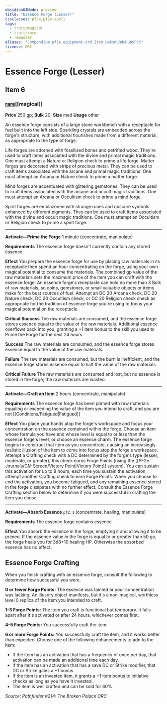 ```yaml
---
obsidianUIMode: preview
title: "Essence Forge (Lesser)"
cssclasses: pf2e,pf2e-spell
tags:
  - trait/magical
  - trait/rare
  - remaster
aliases: "Compendium.pf2e.equipment-srd.Item.LmksnUQdwRu0SPCK"
license: ORC
---
```

# Essence Forge (Lesser)
## Item 6
### [rare](rare "Rare Rarity Trait")[[magical]]


**Price** 250 gp; 
**Bulk** 20; **Size** med
**Usage** other

An essence forge consists of a large stone workbench with a receptacle for fuel built into the left side. Sparkling crystals are embedded across the forge's structure, with additional flourishes made from a different material, as appropriate to the type of forge.

Life forges are adorned with fossilized bones and petrified wood. They're used to craft items associated with the divine and primal magic traditions. One must attempt a Nature or Religion check to prime a life forge. Matter forges are decorated with strips of precious metal. They can be used to craft items associated with the arcane and primal magic traditions. One must attempt an Arcana or Nature check to prime a matter forge.

Mind forges are accentuated with glittering gemstones. They can be used to craft items associated with the arcane and occult magic traditions. One must attempt an Arcana or Occultism check to prime a mind forge.

Spirit forges are emblazoned with strange runes and obscure symbols enhanced by different pigments. They can be used to craft items associated with the divine and occult magic traditions. One must attempt an Occultism or Religion check to prime a spirit forge.

* * *

**Activate—Prime the Forge** 1 minute (concentrate, manipulate)

**Requirements** The essence forge doesn't currently contain any stored essence

**Effect** You prepare the essence forge for use by placing raw materials in its receptacle then spend an hour concentrating on the forge, using your own magical potential to consume the materials. The combined gp value of the raw materials sets the maximum price of the item you can craft with the essence forge. An essence forge's receptacle can hold no more than 3 Bulk of raw materials, so coins, gemstones, or small valuable objects or items make for the best sources of fuel. Attempt an DC 20 Arcana check, DC 20 Nature check, DC 20 Occultism check, or DC 20 Religion check check as appropriate for the tradition of essence forge you're using to focus your magical potential on the receptacle.

**Critical Success** The raw materials are consumed, and the essence forge stores essence equal to the value of the raw materials. Additional essence overflows back into you, granting a +1 item bonus to the skill you used to Prime the Forge for the next 24 hours.

**Success** The raw materials are consumed, and the essence forge stores essence equal to the value of the raw materials.

**Failure** The raw materials are consumed, but the burn is inefficient, and the essence forge stores essence equal to half the value of the raw materials.

**Critical Failure** The raw materials are consumed and lost, but no essence is stored in the forge; the raw materials are wasted.

* * *

**Activate—Craft an Item** 2 hours (concentrate, manipulate)

**Requirements** The essence forge has been primed with raw materials equaling or exceeding the value of the item you intend to craft, and you are not [[Conditions/Fatigued|Fatigued]]

**Effect** You place your hands atop the forge's workspace and focus your concentration on the essence contained within the forge. Choose an item whose formula you have and whose level is equal to or less than the essence forge's level, or choose an essence charm. The essence forge begins to construct that item as you concentrate, causing an increasingly realistic illusion of the item to come into focus atop the forge's workspace. Attempt a Crafting check with a DC determined by the forge's type (lesser, moderate, or greater); this check earns Forge Points (using the [[PF2e Journals/GM Screen/Victory Point|Victory Point]] system). You can sustain this activation for up to 8 hours; each time you sustain the activation, attempt another Crafting check to earn Forge Points. When you choose to end the activation, you become fatigued, and any remaining essence stored in the forge dissipates with no further effect. Consult the Essence Forge Crafting section below to determine if you were successful in crafting the item you chose.

* * *

**Activate—Absorb Essence** `pf2:1` (concentrate, healing, manipulate)

**Requirements** The essence forge contains essence

**Effect** You absorb the essence in the forge, emptying it and allowing it to be primed. If the essence value in the forge is equal to or greater than 50 go, the forge heals you for 3d8+10 healing HP. Otherwise the absorbed essence has no effect.

## Essence Forge Crafting

When you finish crafting with an essence forge, consult the following to determine how successful you were.

**0 or fewer Forge Points:** The essence was tainted or your concentration was lacking. An illusory object manifests, but it's a non-magical, worthless level 0 replica of the item you intended to craft.

**1–3 Forge Points:** The item you craft is functional but temporary. It falls apart after it's activated or after 24 hours, whichever comes first.

**4–5 Forge Points:** You successfully craft the item.

**6 or more Forge Points:** You successfully craft the item, and it works better than expected. Choose one of the following enhancements to add to the item:

*   If the item has an activation that has a frequency of once per day, that activation can be made an additional time each day.
*   If the item has an activation that has a save DC or Strike modifier, that DC or Strike gains a +1 bonus.
*   If the item is an invested item, it grants a +1 item bonus to initiative checks as long as you have it invested.
*   The item is well crafted and can be sold for 60%

*Source: Pathfinder #214: The Broken Palace*
*ORC*